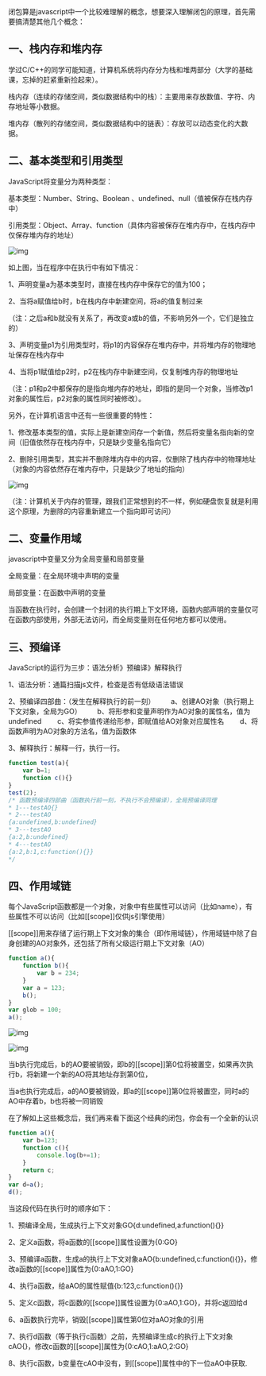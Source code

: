 闭包算是javascript中一个比较难理解的概念，想要深入理解闭包的原理，首先需要搞清楚其他几个概念：

## **一、栈内存和堆内存**

学过C/C++的同学可能知道，计算机系统将内存分为栈和堆两部分（大学的基础课，忘掉的赶紧重新捡起来）。

栈内存（连续的存储空间，类似数据结构中的栈）：主要用来存放数值、字符、内存地址等小数据。

堆内存（散列的存储空间，类似数据结构中的链表）：存放可以动态变化的大数据。

## **二、基本类型和引用类型**

JavaScript将变量分为两种类型：

基本类型：Number、String、Boolean 、undefined、null（值被保存在栈内存中）

引用类型：Object、Array、function（具体内容被保存在堆内存中，在栈内存中仅保存堆内存的地址）

![img](https://mmbiz.qpic.cn/mmbiz_jpg/eXCSRjyNYcafLkVRUoEG78s3oHNpAnugOgAVpHdNjrrr1fUXnLw6tXmXIiaIbWibwr1iaVeUcibof4tLAgdKA3FUug/640?wx_fmt=jpeg&tp=webp&wxfrom=5&wx_lazy=1&wx_co=1)

如上图，当在程序中在执行中有如下情况：

1、声明变量a为基本类型时，直接在栈内存中保存它的值为100；

2、当将a赋值给b时，b在栈内存中新建空间，将a的值复制过来

（注：之后a和b就没有关系了，再改变a或b的值，不影响另外一个，它们是独立的）

3、声明变量p1为引用类型时，将p1的内容保存在堆内存中，并将堆内存的物理地址保存在栈内存中

4、当将p1赋值给p2时，p2在栈内存中新建空间，仅复制堆内存的物理地址

（注：p1和p2中都保存的是指向堆内存的地址，即指的是同一个对象，当修改p1对象的属性后，p2对象的属性同时被修改）。

另外，在计算机语言中还有一些很重要的特性：

1、修改基本类型的值，实际上是新建空间存一个新值，然后将变量名指向新的空间（旧值依然存在栈内存中，只是缺少变量名指向它）

2、删除引用类型，其实并不删除堆内存中的内容，仅删除了栈内存中的物理地址（对象的内容依然存在堆内存中，只是缺少了地址的指向）

![img](https://mmbiz.qpic.cn/mmbiz_jpg/eXCSRjyNYcafLkVRUoEG78s3oHNpAnug4xr3cDN8w7eZrEicicNzkRrefJjYVZdNM53N9uib8upsauVibFlwtvoiaOA/640?wx_fmt=jpeg&tp=webp&wxfrom=5&wx_lazy=1&wx_co=1)

（注：计算机关于内存的管理，跟我们正常想到的不一样，例如硬盘恢复就是利用这个原理，为删除的内容重新建立一个指向即可访问）

## 二、变量作用域

javascript中变量又分为全局变量和局部变量

全局变量：在全局环境中声明的变量

局部变量：在函数中声明的变量

当函数在执行时，会创建一个封闭的执行期上下文环境，函数内部声明的变量仅可在函数内部使用，外部无法访问，而全局变量则在任何地方都可以使用。

## 三、预编译

JavaScript的运行为三步：语法分析》预编译》解释执行

1、语法分析：通篇扫描js文件，检查是否有低级语法错误

2、预编译四部曲：（发生在解释执行的前一刻）
　　a、创建AO对象（执行期上下文对象，全局为GO）
　　b、将形参和变量声明作为AO对象的属性名，值为undefined
　　c、将实参值传递给形参，即赋值给AO对象对应属性名
　　d、将函数声明为AO对象的方法名，值为函数体

3、解释执行：解释一行，执行一行。

```js
function test(a){   
    var b=1; 
    function c(){}  
}
test(2);
/* 函数预编译四部曲（函数执行前一刻，不执行不会预编译），全局预编译同理 
* 1---testAO{} 
* 2---testAO
{a:undefined,b:undefined} 
* 3---testAO
{a:2,b:undefined} 
* 4---testAO
{a:2,b:1,c:function(){}} 
*/
```

## 四、作用域链

每个JavaScript函数都是一个对象，对象中有些属性可以访问（比如name），有些属性不可以访问（比如[[scope]]仅供js引擎使用）

[[scope]]用来存储了运行期上下文对象的集合（即作用域链），作用域链中除了自身创建的AO对象外，还包括了所有父级运行期上下文对象（AO）

```js
function a(){  
	function b(){    
        var b = 234;     
    }  
    var a = 123;  
    b();
}
var glob = 100;
a();
```



![img](https://mmbiz.qpic.cn/mmbiz_jpg/eXCSRjyNYcafLkVRUoEG78s3oHNpAnug7F7aj9jQwDQQrTY4xW8Cm65TH5q4pJqxHapaOAHZ3xaF4seM0CxxXA/640?wx_fmt=jpeg&tp=webp&wxfrom=5&wx_lazy=1&wx_co=1)

![img](https://mmbiz.qpic.cn/mmbiz_jpg/eXCSRjyNYcafLkVRUoEG78s3oHNpAnugSXBuSp1nzo3XZpzprop8uUbcPUNCOsRrpwvvqcCialuZhSLYtHcDUYg/640?wx_fmt=jpeg&tp=webp&wxfrom=5&wx_lazy=1&wx_co=1)

当b执行完成后，b的AO要被销毁，即b的[[scope]]第0位将被置空，如果再次执行b，将新建一个新的AO将其地址存到第0位，

当a也执行完成后，a的AO要被销毁，即a的[[scope]]第0位将被置空，同时a的AO中存着b，b也将被一同销毁

 

在了解如上这些概念后，我们再来看下面这个经典的闭包，你会有一个全新的认识

```js
function a(){  
    var b=123;
    function c(){
        console.log(b+=1);  
    }  
    return c;
}
var d=a();
d();
```

当这段代码在执行时的顺序如下：

1、预编译全局，生成执行上下文对象GO{d:undefined,a:function(){}}

2、定义a函数，将a函数的[[scope]]属性设置为{0:GO}

3、预编译a函数，生成a的执行上下文对象aAO{b:undefined,c:function(){}}，修改a函数的[[scope]]属性为{0:aAO,1:GO}

4、执行a函数，给aAO的属性赋值{b:123,c:function(){}}

5、定义c函数，将c函数的[[scope]]属性设置为{0:aAO,1:GO}，并将c返回给d

6、a函数执行完毕，销毁[[scope]]属性第0位对aAO对象的引用

7、执行d函数（等于执行c函数）之前，先预编译生成c的执行上下文对象cAO{}，修改c函数的[[scope]]属性为{0:cAO,1:aAO,2:GO}

8、执行c函数，b变量在cAO中没有，到[[scope]]属性中的下一位aAO中获取.